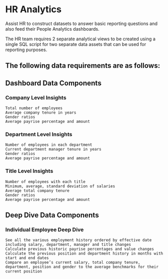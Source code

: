 # HR Analytics
Assist HR to construct datasets to answer basic reporting questions and also feed their People Analytics dashboards.

The HR team requires 2 separate analytical views to be created using a single SQL script for two separate data assets that can be used for reporting purposes.

## The following data requirements are as follows:

## Dashboard Data Components

### Company Level Insights

    Total number of employees
    Average company tenure in years
    Gender ratios
    Average payrise percentage and amount

### Department Level Insights

    Number of employees in each department
    Current department manager tenure in years
    Gender ratios
    Average payrise percentage and amount

### Title Level Insights

    Number of employees with each title
    Minimum, average, standard deviation of salaries
    Average total company tenure
    Gender ratios
    Average payrise percentage and amount

## Deep Dive Data Components

### Individual Employee Deep Dive

    See all the various employment history ordered by effective date including salary, department, manager and title changes
    Calculate previous historic payrise percentages and value changes
    Calculate the previous position and department history in months with start and end dates
    Compare an employee’s current salary, total company tenure, department, position and gender to the average benchmarks for their current position
